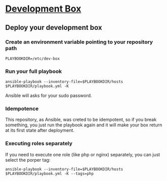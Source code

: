 [Development Box](https://github.com/antonioribeiro/dev-box)
============================================================


Deploy your development box
----------------------------------------------------------------------------------

### Create an environment variable pointing to your repository path
```
PLAYBOOKDIR=/etc/dev-box
```

### Run your full playbook

```
ansible-playbook --inventory-file=$PLAYBOOKDIR/hosts $PLAYBOOKDIR/playbook.yml -K
```

Ansible will asks for your sudo password.


### Idempotence

This repository, as Ansible, was creted to be idempotent, so if you break something, you just run the playbook again and it will make your box return at its first state after deployment.


### Executing roles separately

If you need to execute one role (like php or nginx) separately, you can just select the porper tag:

```
ansible-playbook --inventory-file=$PLAYBOOKDIR/hosts $PLAYBOOKDIR/playbook.yml -K --tags=php
```

